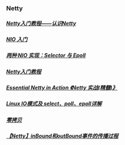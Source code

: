 ### Netty
##### [Netty入门教程——认识Netty][1]
[1]: https://www.jianshu.com/p/b9f3f6a16911

##### [NIO 入门][2]
[2]: https://www.ibm.com/developerworks/cn/education/java/j-nio/j-nio.html#ma


##### [两种 NIO 实现：Selector 与 Epoll][3]
[3]: https://blog.csdn.net/xyls12345/article/details/26576281

##### [Netty入门教程][4]
[4]: https://www.jianshu.com/p/b9f3f6a16911
##### [Essential Netty in Action 《Netty 实战(精髓)》][5]
[5]: https://waylau.gitbooks.io/essential-netty-in-action/

##### [Linux IO模式及 select、poll、epoll详解][6]
[6]: https://segmentfault.com/a/1190000003063859

##### [零拷贝][7]
[7]: https://www.jianshu.com/p/275602182f39

##### [【Netty】inBound和outBound事件的传播过程][8]
[8]: https://www.jianshu.com/p/772f14930f83